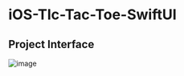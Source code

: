 # iOS-TIc-Tac-Toe-SwiftUI
## Project Interface
![image](https://github.com/Praveen-Agarwal/iOS-TIc-Tac-Toe-SwiftUI/assets/90409970/ec6c85b0-25b4-4434-978b-0d9055d06dc5)
